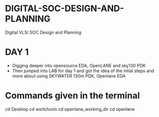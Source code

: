 # DIGITAL-SOC-DESIGN-AND-PLANNING
Digital VLSI SOC Design and Planning
# DAY 1 
- Digging deeper into opensource EDA, OpenLANE and sky130 PDK
- Then jumped into LAB for day 1 and got the idea of the intial steps and more about using SKYWATER 130m PDK, Openlane EDA
# Commands given in the terminal 
  cd Desktop
  cd work/tools
  cd openlane_working_dir
  cd openlane
